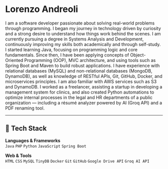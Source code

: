 # Lorenzo Andreoli

I am a software developer passionate about solving real-world problems through programming. I began my journey in technology driven by curiosity and a strong desire to understand how things work behind the scenes. I am currently pursuing a degree in Systems Analysis and Development, continuously improving my skills both academically and through self-study. 
I started learning Java, focusing on programming logic and core fundamentals. Since then, I have been applying concepts of Object-Oriented Programming (OOP), MVC architecture, and using tools such as Spring Boot and Maven to build robust applications. I have experience with relational databases (MySQL) and non-relational databases (MongoDB, DynamoDB), as well as knowledge of RESTful APIs, Git, GitHub, Docker, and microservices principles. I am also familiar with AWS services such as S3 and DynamoDB. 
I worked as a freelancer, assisting a startup in developing a management system for clinics, and also created Python automations to optimize internal processes in the legal and HR departments of a public organization — including a résumé analyzer powered by AI (Groq API) and a PDF renaming tool.

---

## 🧰 Tech Stack

**Languages & Frameworks**  
`Java` `PHP` `Python` `JavaScript` `Spring Boot`

**Web & Tools**  
`HTML` `CSS` `MySQL` `TinyDB` `Docker` `Git` `GitHub` `Google Drive API` `Groq AI API`


